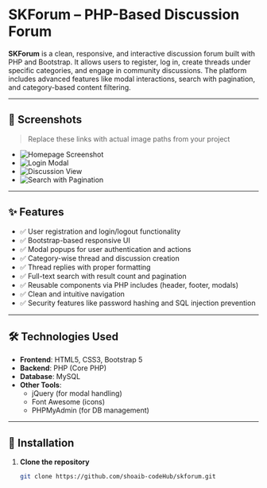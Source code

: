 # SKForum – PHP-Based Discussion Forum

**SKForum** is a clean, responsive, and interactive discussion forum built with PHP and Bootstrap. It allows users to register, log in, create threads under specific categories, and engage in community discussions. The platform includes advanced features like modal interactions, search with pagination, and category-based content filtering.

---

## 📸 Screenshots

> Replace these links with actual image paths from your project

- ![Homepage Screenshot](screenshots/homepage.png)
- ![Login Modal](screenshots/login-modal.png)
- ![Discussion View](screenshots/discussion-view.png)
- ![Search with Pagination](screenshots/search-pagination.png)

---

## ✨ Features

- ✅ User registration and login/logout functionality  
- ✅ Bootstrap-based responsive UI  
- ✅ Modal popups for user authentication and actions  
- ✅ Category-wise thread and discussion creation  
- ✅ Thread replies with proper formatting  
- ✅ Full-text search with result count and pagination  
- ✅ Reusable components via PHP includes (header, footer, modals)  
- ✅ Clean and intuitive navigation  
- ✅ Security features like password hashing and SQL injection prevention  

---

## 🛠️ Technologies Used

- **Frontend**: HTML5, CSS3, Bootstrap 5  
- **Backend**: PHP (Core PHP)  
- **Database**: MySQL  
- **Other Tools**:  
  - jQuery (for modal handling)  
  - Font Awesome (icons)  
  - PHPMyAdmin (for DB management)  

---

## 🚀 Installation

1. **Clone the repository**

   ```bash
   git clone https://github.com/shoaib-codeHub/skforum.git

